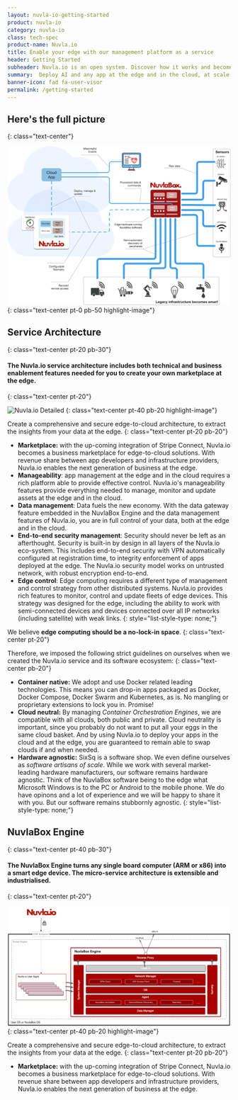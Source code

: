 ```yaml
---
layout: nuvla-io-getting-started
product: nuvla-io
category: nuvla-io
class: tech-spec
product-name: Nuvla.io
title: Enable your edge with our management platform as a service
header: Getting Started
subheader: Nuvla.io is an open system. Discover how it works and become an expert.
summary:  Deploy AI and any app at the edge and in the cloud, at scale.
banner-icon: fad fa-user-visor
permalink: /getting-started
---
```


## Here's the full picture
{: class="text-center"}

![Nuvla.io Detailed](/img/content/diagrams/nuvla-io-detailed.png "Nuvla.io Detailed")
{: class="text-center pt-0 pb-50 highlight-image"}

## Service Architecture
{: class="text-center pt-20 pb-30"}

#### The Nuvla.io service architecture includes both technical and business enablement features needed for you to create your own marketplace at the edge.
{: class="text-center pt-20"}

![Nuvla.io Detailed](/img/content/diagrams/nuvla-io-service-architecture.png "Nuvla.io Service Architecture and Security")
{: class="text-center pt-40 pb-20 highlight-image"}

Create a comprehensive and secure edge-to-cloud architecture, to extract the insights from your data at the edge.
{: class="text-center pt-20 pb-20"}

* <i class="fad fa-check"></i> **Marketplace:** with the up-coming integration of Stripe Connect, Nuvla.io becomes a business marketplace for edge-to-cloud solutions. With revenue share between app developers and infrastructure providers, Nuvla.io enables the next generation of business at the edge.
* <i class="fad fa-check"></i> **Manageability**: app management at the edge and in the cloud requires a rich platform able to provide effective control. Nuvla.io's manageability features provide everything needed to manage, monitor and update assets at the edge and in the cloud.
* <i class="fad fa-check"></i> **Data management**: Data fuels the new economy. With the data gateway feature embedded in the NuvlaBox Engine and the data management features of Nuvla.io, you are in full control of your data, both at the edge and in the cloud.
* <i class="fad fa-check"></i> **End-to-end security management**: Security should never be left as an afterthought. Security is built-in by design in all layers of the Nuvla.io eco-system. This includes end-to-end security with VPN automatically configured at registration time, to integrity enforcement of apps deployed at the edge. The Nuvla.io security model works on untrusted network, with robust encryption end-to-end.
* <i class="fad fa-check"></i> **Edge control**: Edge computing requires a different type of management and control strategy from other distributed systems. Nuvla.io provides rich features to monitor, control and update fleets of edge devices. This strategy was designed for the edge, including the ability to work with semi-connected devices and devices connected over all IP networks (including satellite) with weak links.
{: style="list-style-type: none;"}

We believe **edge computing should be a no-lock-in space**.
{: class="text-center pt-20"}

Therefore, we imposed the following strict guidelines on ourselves when we created the Nuvla.io service and its software ecosystem:
{: class="text-center pb-20"}

* <i class="fad fa-check"></i> **Container native:** We adopt and use Docker related leading technologies. This means you can drop-in apps packaged as Docker, Docker Compose, Docker Swarm and Kubernetes, as is. No mangling or proprietary extensions to lock you in. Promise!
* <i class="fad fa-check"></i> **Cloud neutral:** By managing *Container Orchestration Engines*, we are compatible with all clouds, both public and private. Cloud neutrality is important, since you probably do not want to put all your eggs in the same cloud basket. And by using Nuvla.io to deploy your apps in the cloud and at the edge, you are guaranteed to remain able to swap clouds if and when needed.
* <i class="fad fa-check"></i> **Hardware agnostic:** SixSq is a software shop. We even define ourselves as *software artisans of scale*. While we work with several market-leading hardware manufacturers, our software remains hardware agnostic. Think of the NuvlaBox software being to the edge what Microsoft Windows is to the PC or Android to the mobile phone. We do have opinons and a lot of experience and we will be happy to share it with you. But our software remains stubbornly agnostic.
{: style="list-style-type: none;"}

## NuvlaBox Engine
{: class="text-center pt-40 pb-30"}

#### The NuvlaBox Engine turns any single board computer (ARM or x86) into a smart edge device. The micro-service architecture is extensible and industrialised.
{: class="text-center pt-20"}

![NuvlaBox Engine Detailed](/img/content/diagrams/nuvlabox-detailed.png "NuvlaBox Engine Service Architecture")
{: class="text-center pt-40 pb-20 highlight-image"}

Create a comprehensive and secure edge-to-cloud architecture, to extract the insights from your data at the edge.
{: class="text-center pt-20 pb-20"}

* <i class="fad fa-check"></i> **Marketplace:** with the up-coming integration of Stripe Connect, Nuvla.io becomes a business marketplace for edge-to-cloud solutions. With revenue share between app developers and infrastructure providers, Nuvla.io enables the next generation of business at the edge.
